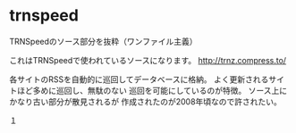 # trnspeed
TRNSpeedのソース部分を抜粋（ワンファイル主義）

これはTRNSpeedで使われているソースになります。
http://trnz.compress.to/

各サイトのRSSを自動的に巡回してデータベースに格納。
よく更新されるサイトほど多めに巡回し、無駄のない
巡回を可能にしているのが特徴。
ソース上にかなり古い部分が散見されるが
作成されたのが2008年頃なので許されたい。

１
